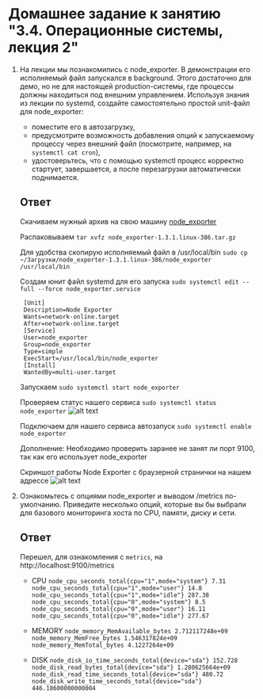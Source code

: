 # Домашнее задание к занятию "3.4. Операционные системы, лекция 2"

1. На лекции мы познакомились с node_exporter. В демонстрации его исполняемый файл запускался в background. Этого достаточно для демо, но не для настоящей production-системы, где процессы должны находиться под внешним управлением. Используя знания из лекции по systemd, создайте самостоятельно простой unit-файл для node_exporter:

    * поместите его в автозагрузку,
    * предусмотрите возможность добавления опций к запускаемому процессу через внешний файл (посмотрите, например, на `systemctl cat cron`),
    * удостоверьтесь, что с помощью systemctl процесс корректно стартует, завершается, а после перезагрузки автоматически поднимается.


     ## Ответ
     Скачиваем нужный архив на свою машину [node_exporter](https://github.com/prometheus/node_exporter/releases) 
     
     Распаковываем `tar xvfz node_exporter-1.3.1.linux-386.tar.gz`
     
     Для удобства скопирую исполняемый файл в /usr/local/bin `sudo cp ~/Загрузки/node_exporter-1.3.1.linux-386/node_exporter /usr/local/bin` 
     
     Создам юнит файл systemd для его запуска `sudo systemctl edit --full --force node_exporter.service`
     ```
      [Unit]
      Description=Node Exporter
      Wants=network-online.target
      After=network-online.target
      [Service]
      User=node_exporter
      Group=node_exporter
      Type=simple
      ExecStart=/usr/local/bin/node_exporter
      [Install]
      WantedBy=multi-user.target
      ```
      
      Запускаем `sudo systemctl start node_exporter`
     
     Проверяем статус нашего сервиса `sudo systemctl status node_exporter`
     ![alt text](https://i.imgur.com/dOJLBFw.png)
     
     Подключаем для нашего сервиса автозапуск `sudo systemctl enable node_exporter`
     
     Дополнение: Необходимо проверить заранее не занят ли порт 9100, так как его использует node_exporter
     
     Скриншот работы Node Exporter с браузерной странички на нашем адрессе 
     ![alt text](https://i.imgur.com/uBGlaEp.png)
    
2. Ознакомьтесь с опциями node_exporter и выводом /metrics по-умолчанию. Приведите несколько опций, которые вы бы выбрали для базового мониторинга хоста по CPU, памяти, диску и сети.
      
      ## Ответ
      Перешел, для ознакомления с `metrics`, на http://localhost:9100/metrics
      
      * CPU `node_cpu_seconds_total{cpu="1",mode="system"} 7.31` `node_cpu_seconds_total{cpu="1",mode="user"} 14.8` `node_cpu_seconds_total{cpu="1",mode="idle"} 287.38`
      `node_cpu_seconds_total{cpu="0",mode="system"} 8.5` `node_cpu_seconds_total{cpu="0",mode="user"} 16.11` `node_cpu_seconds_total{cpu="0",mode="idle"} 277.67`
      
      * MEMORY `node_memory_MemAvailable_bytes 2.712117248e+09` `node_memory_MemFree_bytes 1.546317824e+09` `node_memory_MemTotal_bytes 4.1227264e+09`
      * DISK `node_disk_io_time_seconds_total{device="sda"} 152.728` `node_disk_read_bytes_total{device="sda"} 1.280625664e+09` `node_disk_read_time_seconds_total{device="sda"} 480.72` `node_disk_write_time_seconds_total{device="sda"} 446.18600000000004` 


    
